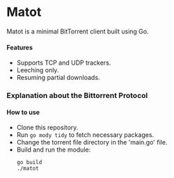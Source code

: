 # Matot
Matot is a minimal BitTorrent client built using Go.

#### Features
- Supports TCP and UDP trackers.
- Leeching only.
- Resuming partial downloads.

### Explanation about the Bittorrent Protocol

#### How to use
- Clone this repository.
- Run `go mody tidy` to fetch necessary packages.
- Change the torrent file directory in the 'main.go' file.
- Build and run the module:
  ```
  go build
  ./matot
  ```
